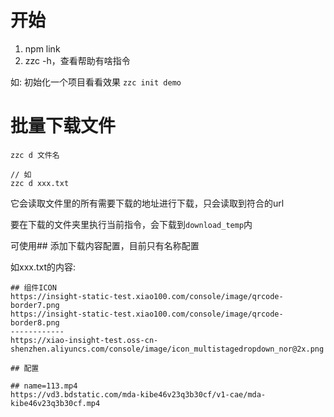# 开始

1. npm link
2. zzc -h，查看帮助有啥指令

如:
初始化一个项目看看效果 `zzc init demo`


# 批量下载文件

```
zzc d 文件名

// 如
zzc d xxx.txt
```

它会读取文件里的所有需要下载的地址进行下载，只会读取到符合的url

要在下载的文件夹里执行当前指令，会下载到`download_temp`内

可使用## 添加下载内容配置，目前只有名称配置

如xxx.txt的内容:
```
## 组件ICON
https://insight-static-test.xiao100.com/console/image/qrcode-border7.png
https://insight-static-test.xiao100.com/console/image/qrcode-border8.png
------------
https://xiao-insight-test.oss-cn-shenzhen.aliyuncs.com/console/image/icon_multistagedropdown_nor@2x.png

## 配置

## name=113.mp4
https://vd3.bdstatic.com/mda-kibe46v23q3b30cf/v1-cae/mda-kibe46v23q3b30cf.mp4

```
